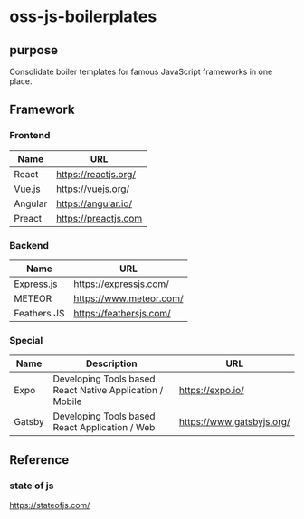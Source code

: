 # oss-js-boilerplates

## purpose

Consolidate boiler templates for famous JavaScript frameworks in one place.

## Framework

### Frontend

| Name | URL |
| ------------- | ------------- |
| React | https://reactjs.org/ |
| Vue.js | https://vuejs.org/ |
| Angular | https://angular.io/ |
| Preact | https://preactjs.com |

### Backend

| Name | URL |
| ------------- | ------------- |
| Express.js | https://expressjs.com/ |
| METEOR | https://www.meteor.com/ |
| Feathers JS | https://feathersjs.com/ |

### Special

| Name | Description | URL |
| ------------- | ------------- | ------------- |
| Expo | Developing Tools based React Native Application / Mobile | https://expo.io/ |
| Gatsby | Developing Tools based React Application / Web | https://www.gatsbyjs.org/ |

## Reference

### state of js

https://stateofjs.com/
